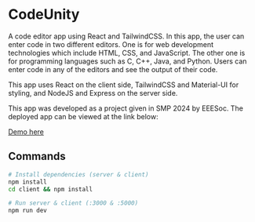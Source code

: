 # CodeUnity

A code editor app using React and TailwindCSS. In this app, the user can enter code in two different editors. One is for web development technologies which include HTML, CSS, and JavaScript. The other one is for programming languages such as C, C++, Java, and Python. Users can enter code in any of the editors and see the output of their code.

This app uses React on the client side, TailwindCSS and Material-UI for styling, and NodeJS and Express on the server side.

This app was developed as a project given in SMP 2024 by EEESoc. The deployed app can be viewed at the link below:

[Demo here](https://code-unity.netlify.app/)

## Commands

```bash
# Install dependencies (server & client)
npm install
cd client && npm install

# Run server & client (:3000 & :5000)
npm run dev
